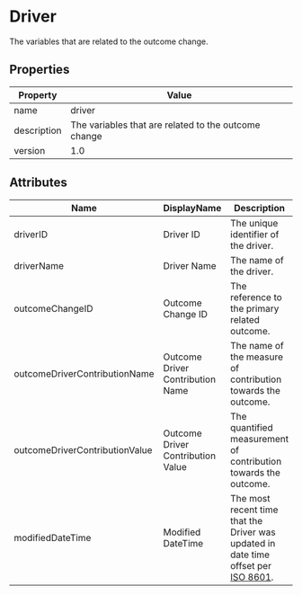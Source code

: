 # Driver

The variables that are related to the outcome change.

## Properties

| Property    | Value                                                |
| ----------- | ---------------------------------------------------- |
| name        | driver                                               |
| description | The variables that are related to the outcome change |
| version     | 1.0                                                  |

## Attributes 

| Name                           | DisplayName                       | Description                                                  | DataType | Required? | isNullable |
| ------------------------------ | --------------------------------- | ------------------------------------------------------------ | -------- | --------- | ---------- |
| driverID                       | Driver ID                         | The unique identifier of the driver.                         | string   | yes       | false      |
| driverName                     | Driver Name                       | The name of the driver.                                      | string   | yes       | false      |
| outcomeChangeID                | Outcome Change ID                 | The reference to the primary related outcome.                | string   | yes       | false      |
| outcomeDriverContributionName  | Outcome Driver Contribution Name  | The name of the measure of contribution towards the outcome. | string   | no        | true       |
| outcomeDriverContributionValue | Outcome Driver Contribution Value | The quantified measurement of contribution towards the outcome. | string   | no        | true       |
| modifiedDateTime| Modified DateTime | The most recent time that the Driver was updated in date time offset per [ISO 8601](https://www.wikipedia.org/wiki/ISO_8601).      | datetimeoffset | no      | true   |


